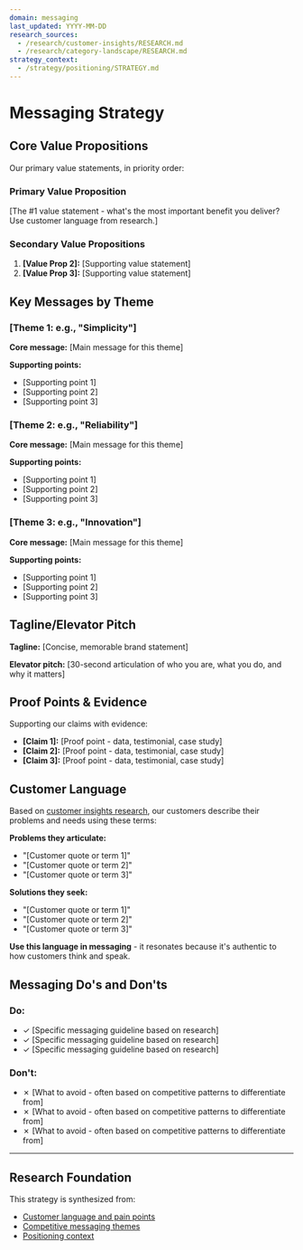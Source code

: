 ```yaml
---
domain: messaging
last_updated: YYYY-MM-DD
research_sources:
  - /research/customer-insights/RESEARCH.md
  - /research/category-landscape/RESEARCH.md
strategy_context:
  - /strategy/positioning/STRATEGY.md
---
```


# Messaging Strategy

## Core Value Propositions

Our primary value statements, in priority order:

### Primary Value Proposition

[The #1 value statement - what's the most important benefit you deliver? Use customer language from research.]

### Secondary Value Propositions

1. **[Value Prop 2]:** [Supporting value statement]
2. **[Value Prop 3]:** [Supporting value statement]

## Key Messages by Theme

### [Theme 1: e.g., "Simplicity"]

**Core message:** [Main message for this theme]

**Supporting points:**
- [Supporting point 1]
- [Supporting point 2]
- [Supporting point 3]

### [Theme 2: e.g., "Reliability"]

**Core message:** [Main message for this theme]

**Supporting points:**
- [Supporting point 1]
- [Supporting point 2]
- [Supporting point 3]

### [Theme 3: e.g., "Innovation"]

**Core message:** [Main message for this theme]

**Supporting points:**
- [Supporting point 1]
- [Supporting point 2]
- [Supporting point 3]

## Tagline/Elevator Pitch

**Tagline:** [Concise, memorable brand statement]

**Elevator pitch:** [30-second articulation of who you are, what you do, and why it matters]

## Proof Points & Evidence

Supporting our claims with evidence:

- **[Claim 1]:** [Proof point - data, testimonial, case study]
- **[Claim 2]:** [Proof point - data, testimonial, case study]
- **[Claim 3]:** [Proof point - data, testimonial, case study]

## Customer Language

Based on [customer insights research](/research/customer-insights/RESEARCH.md), our customers describe their problems and needs using these terms:

**Problems they articulate:**
- "[Customer quote or term 1]"
- "[Customer quote or term 2]"
- "[Customer quote or term 3]"

**Solutions they seek:**
- "[Customer quote or term 1]"
- "[Customer quote or term 2]"
- "[Customer quote or term 3]"

**Use this language in messaging** - it resonates because it's authentic to how customers think and speak.

## Messaging Do's and Don'ts

### Do:
- ✓ [Specific messaging guideline based on research]
- ✓ [Specific messaging guideline based on research]
- ✓ [Specific messaging guideline based on research]

### Don't:
- ✗ [What to avoid - often based on competitive patterns to differentiate from]
- ✗ [What to avoid - often based on competitive patterns to differentiate from]
- ✗ [What to avoid - often based on competitive patterns to differentiate from]

---

## Research Foundation

This strategy is synthesized from:
- [Customer language and pain points](/research/customer-insights/RESEARCH.md)
- [Competitive messaging themes](/research/category-landscape/RESEARCH.md)
- [Positioning context](/strategy/positioning/STRATEGY.md)
